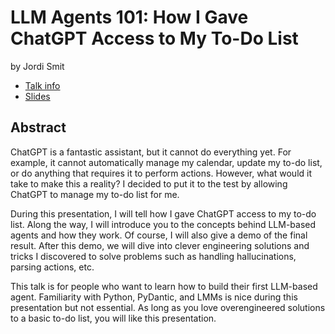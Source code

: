 # LLM Agents 101: How I Gave ChatGPT Access to My To-Do List
by Jordi Smit
* [Talk info](https://amsterdam2023.pydata.org/cfp/talk/N7Y7X7/)
* [Slides](./slides.pdf)

## Abstract
ChatGPT is a fantastic assistant, but it cannot do everything yet. For example, it cannot automatically manage my calendar, update my to-do list, or do anything that requires it to perform actions. However, what would it take to make this a reality? I decided to put it to the test by allowing ChatGPT to manage my to-do list for me.

During this presentation, I will tell how I gave ChatGPT access to my to-do list. Along the way, I will introduce you to the concepts behind LLM-based agents and how they work. Of course, I will also give a demo of the final result. After this demo, we will dive into clever engineering solutions and tricks I discovered to solve problems such as handling hallucinations, parsing actions, etc.

This talk is for people who want to learn how to build their first LLM-based agent. Familiarity with Python, PyDantic, and LMMs is nice during this presentation but not essential. As long as you love overengineered solutions to a basic to-do list, you will like this presentation.
